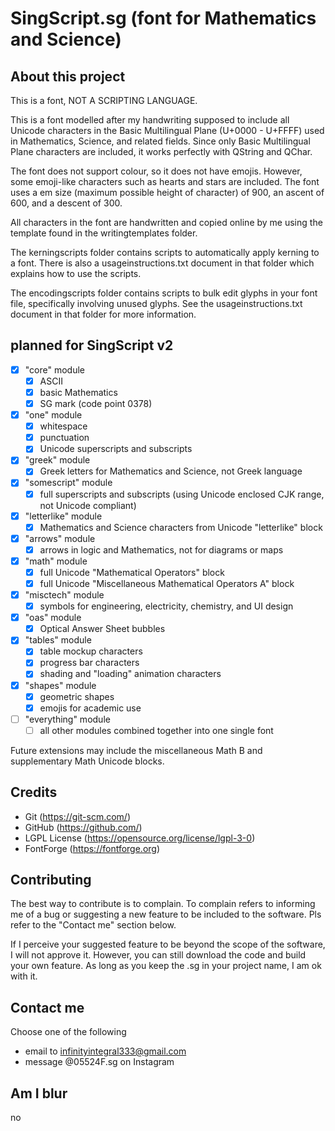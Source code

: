 # SingScript.sg (font for Mathematics and Science)

## About this project

This is a font, NOT A SCRIPTING LANGUAGE.

This is a font modelled after my handwriting supposed to include all Unicode characters in the Basic Multilingual Plane (U+0000 - U+FFFF) used in Mathematics, Science, and related fields. Since only Basic Multilingual Plane characters are included, it works perfectly with QString and QChar.

The font does not support colour, so it does not have emojis. However, some emoji-like characters such as hearts and stars are included. The font uses a em size (maximum possible height of character) of 900, an ascent of 600, and a descent of 300.

All characters in the font are handwritten and copied online by me using the template found in the writingtemplates folder.

The kerningscripts folder contains scripts to automatically apply kerning to a font. There is also a usageinstructions.txt document in that folder which explains how to use the scripts.

The encodingscripts folder contains scripts to bulk edit glyphs in your font file, specifically involving unused glyphs. See the usageinstructions.txt document in that folder for more information.

## planned for SingScript v2
- [x] "core" module
	- [x] ASCII
	- [x] basic Mathematics
	- [x] SG mark (code point 0378)
- [x] "one" module
	- [x] whitespace
	- [x] punctuation
	- [x] Unicode superscripts and subscripts
- [x] "greek" module
	- [x] Greek letters for Mathematics and Science, not Greek language
- [x] "somescript" module
	- [x] full superscripts and subscripts (using Unicode enclosed CJK range, not Unicode compliant)
- [x] "letterlike" module
	- [x] Mathematics and Science characters from Unicode "letterlike" block
- [x] "arrows" module
	- [x] arrows in logic and Mathematics, not for diagrams or maps
- [x] "math" module
	- [x] full Unicode "Mathematical Operators" block
	- [x] full Unicode "Miscellaneous Mathematical Operators A" block
- [x] "misctech" module
	- [x] symbols for engineering, electricity, chemistry, and UI design
- [x] "oas" module
	- [x] Optical Answer Sheet bubbles
- [x] "tables" module
	- [x] table mockup characters
	- [x] progress bar characters
	- [x] shading and "loading" animation characters
- [x] "shapes" module
	- [x] geometric shapes
	- [x] emojis for academic use
- [ ] "everything" module
	- [ ] all other modules combined together into one single font

Future extensions may include the miscellaneous Math B and supplementary Math Unicode blocks.

## Credits
- Git (https://git-scm.com/)
- GitHub (https://github.com/)
- LGPL License (https://opensource.org/license/lgpl-3-0)
- FontForge (https://fontforge.org)

## Contributing
The best way to contribute is to complain. To complain refers to informing me of a bug or suggesting a new feature to be included to the software. Pls refer to the "Contact me" section below.

If I perceive your suggested feature to be beyond the scope of the software, I will not approve it. However, you can still download the code and build your own feature. As long as you keep the .sg in your project name, I am ok with it.

## Contact me
Choose one of the following
- email to infinityintegral333@gmail.com
- message @05524F.sg on Instagram

## Am I blur
no

